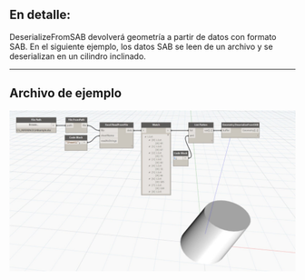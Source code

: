 ## En detalle:
DeserializeFromSAB devolverá geometría a partir de datos con formato SAB. En el siguiente ejemplo, los datos SAB se leen de un archivo y se deserializan en un cilindro inclinado.
___
## Archivo de ejemplo

![DeserializeFromSAB](./Autodesk.DesignScript.Geometry.Geometry.DeserializeFromSAB_img.jpg)

